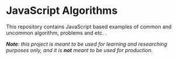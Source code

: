 # JavaScript Algorithms
This repository contains JavaScript based examples of common and uncommon algorithm, problems and etc. . 

***Note**: this project is meant to be used for learning and researching purposes only, and it is **not** meant to be used for production.*

